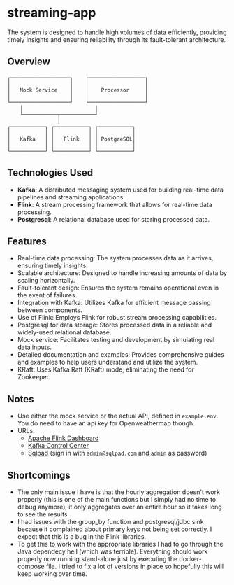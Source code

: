 # streaming-app
The system is designed to handle high volumes of data efficiently, providing timely insights and ensuring reliability through its fault-tolerant architecture.

## Overview

```
┌───────────────────┐    ┌──────────────────┐
│                   │    │                  │
│   Mock Service    │    │    Processor     │
│                   │    │                  │
└───────────────────┘    └──────────────────┘
    │                       │
    └───────────┬───────────┘
                │
┌───────────┐ ┌───────────┐ ┌───────────┐
│           │ │           │ │           │
│   Kafka   │ │   Flink   │ │ PostgreSQL│
│           │ │           │ │           │
└───────────┘ └───────────┘ └───────────┘
```

## Technologies Used

- **Kafka**: A distributed messaging system used for building real-time data pipelines and streaming applications.
- **Flink**: A stream processing framework that allows for real-time data processing.
- **Postgresql**: A relational database used for storing processed data.

## Features
- Real-time data processing: The system processes data as it arrives, ensuring timely insights.
- Scalable architecture: Designed to handle increasing amounts of data by scaling horizontally.
- Fault-tolerant design: Ensures the system remains operational even in the event of failures.
- Integration with Kafka: Utilizes Kafka for efficient message passing between components.
- Use of Flink: Employs Flink for robust stream processing capabilities.
- Postgresql for data storage: Stores processed data in a reliable and widely-used relational database.
- Mock service: Facilitates testing and development by simulating real data inputs.
- Detailed documentation and examples: Provides comprehensive guides and examples to help users understand and utilize the system.
- KRaft: Uses Kafka Raft (KRaft) mode, eliminating the need for Zookeeper.

## Notes
- Use either the mock service or the actual API, defined in `example.env`. You do need to have an api key for Openweathermap though.
- URLs:
    - [Apache Flink Dashboard](http://localhost:8081/)
    - [Kafka Control Center](http://localhost:8081/)
    - [Sqlpad](http://localhost:3000/) (sign in with `admin@sqlpad.com` and `admin` as password)

## Shortcomings
- The only main issue I have is that the hourly aggregation doesn't work properly (this is one of the main functions but I simply
had no time to debug anymore), it only aggregates over an entire hour so it takes long to see the results
- I had issues with the group_by function and postgresql/jdbc sink because it complained about primary keys not being set
correctly. I expect that this is a bug in the Flink libraries.
- To get this to work with the appropriate libraries I had to go through the Java dependecy hell (which was terrible). Everything
should work properly now running stand-alone just by executing the docker-compose file. I tried to fix a lot of versions in place
so hopefully this will keep working over time.